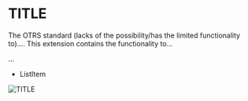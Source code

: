 # TITLE

The OTRS standard (lacks of the possibility/has the limited functionality to).... This extension contains the functionality to...

...
   * ListItem

![TITLE](doc/images/image_name.png)

